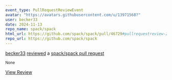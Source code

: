 ```yaml
---
event_type: PullRequestReviewEvent
avatar: "https://avatars.githubusercontent.com/u/13971568?"
user: becker33
date: 2024-11-13
repo_name: spack/spack
html_url: https://github.com/spack/spack/pull/46729#pullrequestreview-2431591499
repo_url: https://github.com/spack/spack
---
```


<a href='https://github.com/becker33' target='_blank'>becker33</a> <a href='https://github.com/spack/spack/pull/46729#pullrequestreview-2431591499' target='_blank'>reviewed</a> a <a href='https://github.com/spack/spack/pull/46729' target='_blank'>spack/spack pull request</a>

<small>None</small>

<a href='https://github.com/spack/spack/pull/46729#pullrequestreview-2431591499' target='_blank'>View Review</a>